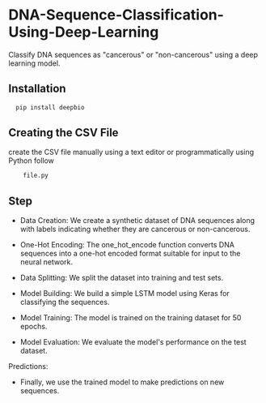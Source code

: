 # DNA-Sequence-Classification-Using-Deep-Learning
Classify DNA sequences as "cancerous" or "non-cancerous" using a deep learning model.
## Installation
```bash
  pip install deepbio
```
## Creating the CSV File
create the CSV file manually using a text editor or programmatically using Python follow

```bash
    file.py
```
## Step
* Data Creation: 
We create a synthetic dataset of DNA sequences along with labels indicating whether they are cancerous or non-cancerous.

* One-Hot Encoding:
  The one_hot_encode function converts DNA sequences into a one-hot encoded format suitable for input to the neural network.

* Data Splitting: 
We split the dataset into training and test sets.

* Model Building: 
We build a simple LSTM model using Keras for classifying the sequences.

* Model Training: 
The model is trained on the training dataset for 50 epochs.

* Model Evaluation: 
We evaluate the model's performance on the test dataset.

Predictions: 
* Finally, we use the trained model to make predictions on new sequences.

